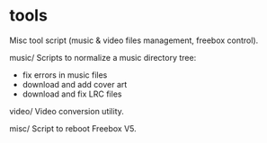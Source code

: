 tools
=====

Misc tool script (music &amp; video files management, freebox control).

music/
Scripts to normalize a music directory tree:
- fix errors in music files
- download and add cover art
- download and fix LRC files

video/
Video conversion utility.

misc/
Script to reboot Freebox V5.